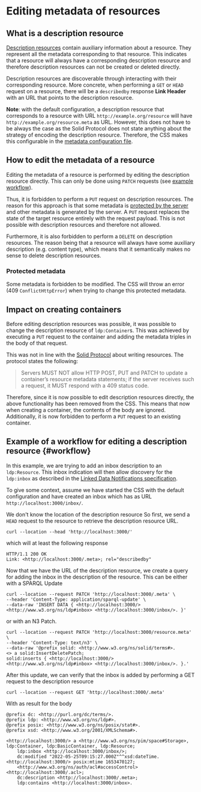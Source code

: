 # Editing metadata of resources

## What is a description resource

[Description resources](https://solidproject.org/TR/2021/protocol-20211217#auxiliary-resources-description-resource)
contain auxiliary information about a resource. They represent all the metadata corresponding to that resource.
This indicates that a resource will always have a corresponding description resource
and therefore description resources can not be created or deleted directly.

Description resources are discoverable through interacting with their corresponding resource.
More concrete, when performing a `GET` or `HEAD` request on a resource, 
there will be a `describedby` response **Link Header** with an URL that points to the description resource.

**Note**: with the default configuration,
a description resource that corresponds to a resource with URL `http://example.org/resource`
will have `http://example.org/resource.meta` as URL.
However, this does not have to be always the case as the Solid Protocol does not state anything about
the strategy of encoding the description resource. 
Therefore, the CSS makes this configurable in the [metadata configuration file](../config/util/auxiliary/strategies/meta.json).


## How to edit the metadata of a resource

Editing the metadata of a resource is performed by editing the description resource directly.
This can only be done using `PATCH` requests (see [example workflow](#workflow)).

Thus, it is forbidden to perform a `PUT` request on description resources.
The reason for this approach is that some metadata is [protected by the server](https://solidproject.org/TR/protocol#resource-containment)
and other metadata is generated by the server. 
A `PUT` request replaces the state of the target resource entirely with the request payload.
This is not possible with description resources and therefore not allowed.

Furthermore, it is also forbidden to perform a `DELETE` on description resources.
The reason being that a resource will always have some auxiliary description (e.g. content type), 
which means that it semantically makes no sense to delete description resources.

### Protected metadata

Some metadata is forbidden to be modified.
The CSS will throw an error (409 `ConflictHttpError`) when trying to change this protected metadata.

## Impact on creating containers

Before editing description resources was possible, it was possible to change the description resource of `ldp:Container`s.
This was achieved by executing a `PUT` request to the container and adding the metadata triples in the body of that request.

This was not in line with the [Solid Protocol](https://solidproject.org/TR/2021/protocol-20211217#writing-resources)
about writing resources.
The protocol states the following:

> Servers MUST NOT allow HTTP POST, PUT and PATCH to update a container’s resource metadata statements;
> if the server receives such a request, it MUST respond with a 409 status code.

Therefore, since it is now possible to edit description resources directly,
the above functionality has been removed from the CSS.
This means that now when creating a container, the contents of the body are ignored.
Additionally, it is now forbidden to perform a `PUT` request to an existing container.

## Example of a workflow for editing a description resource {#workflow}

In this example, we are trying to add an inbox description to an `ldp:Resource`.
This inbox indication will then allow discovery for the `ldp:inbox` as described in the [Linked Data Notifications specification](https://www.w3.org/TR/ldn/).

To give some context, assume we have started the CSS with the default configuration
and have created an inbox which has as URL `http://localhost:3000/inbox/`.

We don't know the location of the description resource
So first, we send a `HEAD` request to the resource to retrieve the description resource URL.

```shell
curl --location --head 'http://localhost:3000/'
```

which will at least the following response

```shell
HTTP/1.1 200 OK
Link: <http://localhost:3000/.meta>; rel="describedby"
```
Now that we have the URL of the description resource,
we create a query for adding the inbox in the description of the resource.
This can be either with a SPARQL Update

```shell
curl --location --request PATCH 'http://localhost:3000/.meta' \
--header 'Content-Type: application/sparql-update' \
--data-raw 'INSERT DATA { <http://localhost:3000/> <http://www.w3.org/ns/ldp#inbox> <http://localhost:3000/inbox/>. }'
```

or with an N3 Patch.

```shell
curl --location --request PATCH 'http://localhost:3000/resource.meta' \
--header 'Content-Type: text/n3' \
--data-raw '@prefix solid: <http://www.w3.org/ns/solid/terms#>.
<> a solid:InsertDeletePatch;
solid:inserts { <http://localhost:3000/> <http://www.w3.org/ns/ldp#inbox> <http://localhost:3000/inbox/>. }.'
```

After this update, we can verify that the inbox is added by performing a GET request to the description resource

```shell
curl --location --request GET 'http://localhost:3000/.meta'
```
With as result for the body
```turtle
@prefix dc: <http://purl.org/dc/terms/>.
@prefix ldp: <http://www.w3.org/ns/ldp#>.
@prefix posix: <http://www.w3.org/ns/posix/stat#>.
@prefix xsd: <http://www.w3.org/2001/XMLSchema#>.

<http://localhost:3000/> a <http://www.w3.org/ns/pim/space#Storage>, ldp:Container, ldp:BasicContainer, ldp:Resource;
    ldp:inbox <http://localhost:3000/inbox/>;
    dc:modified "2022-05-25T09:15:27.000Z"^^xsd:dateTime.
<http://localhost:3000/> posix:mtime 1653470127;
    <http://www.w3.org/ns/auth/acl#accessControl> <http://localhost:3000/.acl>;
    dc:description <http://localhost:3000/.meta>;
    ldp:contains <http://localhost:3000/inbox>.
```
